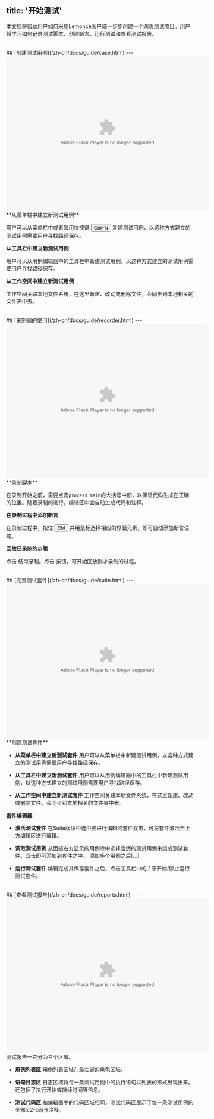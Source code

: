 title: '开始测试'
---
本文档将帮助用户如何采用Lemonce客户端一步步创建一个网页测试项目。用户将学习如何记录测试脚本、创建断言、运行测试和查看测试报告。

<br/>
## [创建测试用例](/zh-cn/docs/guide/case.html)
---
<embed height="415" width="544" quality="high" allowfullscreen="true" type="application/x-shockwave-flash" src="//static.hdslb.com/miniloader.swf" flashvars="aid=11689477&page=1" pluginspage="//www.adobe.com/shockwave/download/download.cgi?P1_Prod_Version=ShockwaveFlash"></embed>

<br/>
**从菜单栏中建立新测试用例**

用户可以从菜单栏中或者采用快捷键 <button>Ctrl+N</button> 新建测试用例，以这种方式建立的测试用例需要用户寻找路径保存。

**从工具栏中建立新测试用例**

用户可以从用例编辑器中的工具栏中新建测试用例，以这种方式建立的测试用例需要用户寻找路径保存。

**从工作空间中建立新测试用例**

工作空间关联本地文件系统，在这里新建、改动或删除文件，会同步到本地相关的文件夹中去。

<br/>
## [录制器的使用](/zh-cn/docs/guide/recorder.html)
---
<embed height="415" width="544" quality="high" allowfullscreen="true" type="application/x-shockwave-flash" src="//static.hdslb.com/miniloader.swf" flashvars="aid=11701463&page=1" pluginspage="//www.adobe.com/shockwave/download/download.cgi?P1_Prod_Version=ShockwaveFlash"></embed>

<br/>
 **录制脚本**
 
在录制开始之前，需要点击`process main`的大括号中部，以保证代码生成在正确的位置。随着录制的进行，编辑区中会自动生成代码和注释。

**在录制过程中添加断言**

在录制过程中，按住 <button>Ctrl</button> 并用鼠标选择相应的界面元素，即可自动添加断言语句。

**回放已录制的步骤**

点击 <i class="fa fa-stop-circle-o" style="color:red"></i> 结束录制。点击 <i class="fa fa-play"></i> 按钮，可开始回放刚才录制的过程。

<br/>
## [完善测试套件](/zh-cn/docs/guide/suite.html)
---
<embed height="415" width="544" quality="high" allowfullscreen="true" type="application/x-shockwave-flash" src="//static.hdslb.com/miniloader.swf" flashvars="aid=11723084&page=1" pluginspage="//www.adobe.com/shockwave/download/download.cgi?P1_Prod_Version=ShockwaveFlash"></embed>

<br/>
**创建测试套件**

- **从菜单栏中建立新测试套件**
用户可以从菜单栏中新建测试用例，以这种方式建立的测试用例需要用户寻找路径保存。

- **从工具栏中建立新测试套件**
用户可以从用例编辑器中的工具栏中新建测试用例，以这种方式建立的测试用例需要用户寻找路径保存。

- **从工作空间中建立新测试套件**
工作空间关联本地文件系统，在这里新建、改动或删除文件，会同步到本地相关的文件夹中去。

**套件编辑器**

- **激活测试套件**
在Suite版块中选中要进行编辑的套件双击，可将套件激活至上方编辑区进行编辑。

- **调取测试用例**
从面板右方显示的用例库中选择合适的测试用例来组成测试套件，双击即可添加到套件之中。
添加多个用例之后[...]

- **运行测试套件**
编辑完成并保存套件之后，点击工具栏中的 <i class="fa fa-play"></i> / <i class="fa fa-stop"></i>  来开始/停止运行测试套件。

<br/>
## [查看测试报告](/zh-cn/docs/guide/reports.html)
---
<embed height="415" width="544" quality="high" allowfullscreen="true" type="application/x-shockwave-flash" src="//static.hdslb.com/miniloader.swf" flashvars="aid=12259302&page=1" pluginspage="//www.adobe.com/shockwave/download/download.cgi?P1_Prod_Version=ShockwaveFlash"></embed>

<br/>
测试报告一共分为三个区域。

- **用例列表区**  用例列表区域在最左部的黑色区域。

- **语句日志区**  日志区域将每一条测试用例中的执行语句以列表的形式展现出来。还包括了执行开始或持续时间等信息。

- **测试代码区**  和编辑器中的代码区域相同，测试代码区展示了每一条测试用例的全部lc2代码与注释。